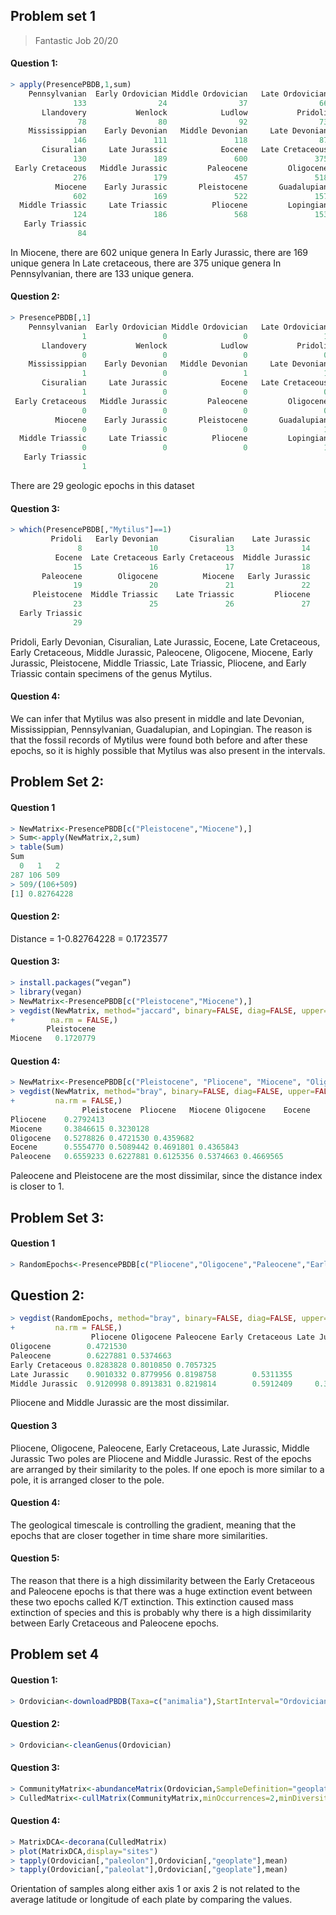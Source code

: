 ## Problem set 1

> Fantastic Job 20/20

#### Question 1:

````R
> apply(PresencePBDB,1,sum)
    Pennsylvanian  Early Ordovician Middle Ordovician   Late Ordovician 
              133                24                37                66 
       Llandovery           Wenlock            Ludlow           Pridoli 
               78                80                92                73 
    Mississippian    Early Devonian   Middle Devonian     Late Devonian 
              146               111               118                87 
       Cisuralian     Late Jurassic            Eocene   Late Cretaceous 
              130               189               600               375 
 Early Cretaceous   Middle Jurassic         Paleocene         Oligocene 
              276               179               457               518 
          Miocene    Early Jurassic       Pleistocene       Guadalupian 
              602               169               522               157 
  Middle Triassic     Late Triassic          Pliocene         Lopingian 
              124               186               568               153 
   Early Triassic 
               84 
````

In Miocene, there are 602 unique genera
In Early Jurassic, there are 169 unique genera
In Late cretaceous, there are 375 unique genera
In Pennsylvanian, there are 133 unique genera.

#### Question 2:

````R
> PresencePBDB[,1]
    Pennsylvanian  Early Ordovician Middle Ordovician   Late Ordovician 
                1                 0                 0                 1 
       Llandovery           Wenlock            Ludlow           Pridoli 
                0                 0                 0                 0 
    Mississippian    Early Devonian   Middle Devonian     Late Devonian 
                1                 0                 1                 1 
       Cisuralian     Late Jurassic            Eocene   Late Cretaceous 
                1                 0                 0                 0 
 Early Cretaceous   Middle Jurassic         Paleocene         Oligocene 
                0                 0                 0                 0 
          Miocene    Early Jurassic       Pleistocene       Guadalupian 
                0                 0                 0                 1 
  Middle Triassic     Late Triassic          Pliocene         Lopingian 
                0                 0                 0                 1 
   Early Triassic 
                1 
````

There are 29 geologic epochs in this dataset

#### Question 3:

````R
> which(PresencePBDB[,"Mytilus"]==1)
         Pridoli   Early Devonian       Cisuralian    Late Jurassic 
               8               10               13               14 
          Eocene  Late Cretaceous Early Cretaceous  Middle Jurassic 
              15               16               17               18 
       Paleocene        Oligocene          Miocene   Early Jurassic 
              19               20               21               22 
     Pleistocene  Middle Triassic    Late Triassic         Pliocene 
              23               25               26               27 
  Early Triassic 
              29 
````

Pridoli, Early Devonian, Cisuralian, Late Jurassic, Eocene, Late Cretaceous, Early Cretaceous, Middle Jurassic, Paleocene, Oligocene, Miocene, Early Jurassic, Pleistocene, Middle Triassic, Late Triassic, Pliocene, and Early Triassic contain specimens of the genus Mytilus.

#### Question 4:

We can infer that Mytilus was also present in middle and late Devonian, Mississippian, Pennsylvanian, Guadalupian, and Lopingian. The reason is that the fossil records of Mytilus were found both before and after these epochs, so it is highly possible that Mytilus was also present in the intervals. 

## Problem Set 2:

#### Question 1

````R
> NewMatrix<-PresencePBDB[c("Pleistocene","Miocene"),]
> Sum<-apply(NewMatrix,2,sum)
> table(Sum)
Sum
  0   1   2 
287 106 509 
> 509/(106+509)
[1] 0.82764228
````

#### Question 2:

Distance = 1-0.82764228 = 0.1723577

#### Question 3:

````R
> install.packages(“vegan”)
> library(vegan)
> NewMatrix<-PresencePBDB[c("Pleistocene","Miocene"),]
> vegdist(NewMatrix, method="jaccard", binary=FALSE, diag=FALSE, upper=FALSE,
+        na.rm = FALSE,) 
        Pleistocene
Miocene   0.1720779
````

#### Question 4:

````R
> NewMatrix<-PresencePBDB[c("Pleistocene", "Pliocene", "Miocene", "Oligocene", "Eocene", "Paleocene"),]
> vegdist(NewMatrix, method="bray", binary=FALSE, diag=FALSE, upper=FALSE,
+         na.rm = FALSE,) 
                Pleistocene  Pliocene   Miocene Oligocene    Eocene
Pliocene    0.2792413                                        
Miocene     0.3846615 0.3230128                              
Oligocene   0.5278826 0.4721530 0.4359682                    
Eocene      0.5554770 0.5089442 0.4691801 0.4365843          
Paleocene   0.6559233 0.6227881 0.6125356 0.5374663 0.4669565
````

Paleocene and Pleistocene are the most dissimilar, since the distance index is closer to 1.

## Problem Set 3:

#### Question 1

````R
> RandomEpochs<-PresencePBDB[c("Pliocene","Oligocene","Paleocene","Early Cretaceous","Late Jurassic","Middle Jurassic"),]
````

## Question 2:

````R
> vegdist(RandomEpochs, method="bray", binary=FALSE, diag=FALSE, upper=FALSE,
+         na.rm = FALSE,) 
                  Pliocene Oligocene Paleocene Early Cretaceous Late Jurassic
Oligocene        0.4721530                                                   
Paleocene        0.6227881 0.5374663                                         
Early Cretaceous 0.8283828 0.8010850 0.7057325                               
Late Jurassic    0.9010332 0.8779956 0.8198758        0.5311355              
Middle Jurassic  0.9120998 0.8913831 0.8219814        0.5912409     0.3882064
````

Pliocene and Middle Jurassic are the most dissimilar.

#### Question 3

Pliocene, Oligocene, Paleocene, Early Cretaceous, Late Jurassic, Middle Jurassic
Two poles are Pliocene and Middle Jurassic. Rest of the epochs are arranged by their similarity to the poles. If one epoch is more similar to a pole, it is arranged closer to the pole.

#### Question 4:
The geological timescale is controlling the gradient, meaning that the epochs that are closer together in time share more similarities.

#### Question 5:
The reason that there is a high dissimilarity between the Early Cretaceous and Paleocene epochs is that there was a huge extinction event between these two epochs called K/T extinction. This extinction caused mass extinction of species and this is probably why there is a high dissimilarity between Early Cretaceous and Paleocene epochs.

## Problem set 4

#### Question 1:

````R
> Ordovician<-downloadPBDB(Taxa=c("animalia"),StartInterval="Ordovician",StopInterval="Ordovician")
````

#### Question 2:

````R
> Ordovician<-cleanGenus(Ordovician)
````

#### Question 3:

````R
> CommunityMatrix<-abundanceMatrix(Ordovician,SampleDefinition="geoplate")
> CulledMatrix<-cullMatrix(CommunityMatrix,minOccurrences=2,minDiversity=25)
````

#### Question 4:

````R
> MatrixDCA<-decorana(CulledMatrix)
> plot(MatrixDCA,display="sites")
> tapply(Ordovician[,"paleolon"],Ordovician[,"geoplate"],mean)
> tapply(Ordovician[,"paleolat"],Ordovician[,"geoplate"],mean)
````

Orientation of samples along either axis 1 or axis 2 is not related to the average latitude or longitude of each plate by comparing the values.

